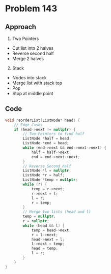 # Problem 143

## Approach

1. Two Pointers
- Cut list into 2 halves
- Reverse second half
- Merge 2 halves

2. Stack
- Nodes into stack
- Merge list with stack top
- Pop
- Stop at middle point

## Code

```cpp
void reorderList(ListNode* head) {
    // Edge Cases
    if (head->next != nullptr) {
        // Two Pointers to find half
        ListNode *half = head;
        ListNode *end = head;
        while (end->next && end->next->next) {
            half = half->next;
            end = end->next->next;
        }
        // Reverse Second half
        ListNode *l = nullptr;
        ListNode *r = half;
        ListNode *temp = nullptr;
        while (r) {
            temp = r->next;
            r->next = l;
            l = r;
            r = temp;
        }
        // Merge two lists (head and l)
        temp = nullptr;
        r = nullptr;
        while (head && l) {
            temp = head->next;
            r = l->next;
            head->next = l;
            l->next = temp;
            head = temp;
            l = r;
        }
    }
}
```
